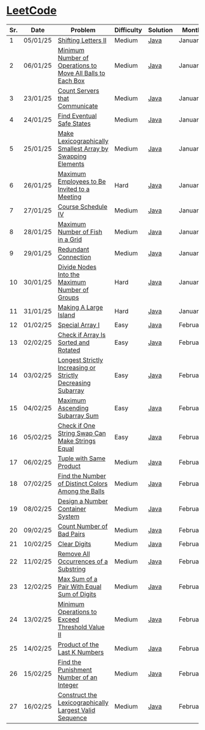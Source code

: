 # [LeetCode](https://www.leetcode.com/)

| Sr. | Date     | Problem                                                                                                                                                                                                       | Difficulty | Solution                       | Month    |
| --- | -------- | ------------------------------------------------------------------------------------------------------------------------------------------------------------------------------------------------------------- | ---------- | ------------------------------ | -------- |
| 1   | 05/01/25 | [Shifting Letters II](https://leetcode.com/problems/shifting-letters-ii/description/?envType=daily-question&envId=2025-01-05)                                                                                 | Medium     | [Java](./January/LC2381.java)  | January  |
| 2   | 06/01/25 | [Minimum Number of Operations to Move All Balls to Each Box](https://leetcode.com/problems/minimum-number-of-operations-to-move-all-balls-to-each-box/description/?envType=daily-question&envId=2025-01-06)   | Medium     | [Java](./January/LC1769.java)  | January  |
| 3   | 23/01/25 | [Count Servers that Communicate](https://leetcode.com/problems/count-servers-that-communicate/description/?envType=daily-question&envId=2025-01-23)                                                           | Medium     | [Java](./January/LC1267.java)  | January  |
| 4   | 24/01/25 | [Find Eventual Safe States](https://leetcode.com/problems/find-eventual-safe-states/description/?envType=daily-question&envId=2025-01-24)                                                                     | Medium     | [Java](./January/LC802.java)   | January  |
| 5   | 25/01/25 | [Make Lexicographically Smallest Array by Swapping Elements](https://leetcode.com/problems/make-lexicographically-smallest-array-by-swapping-elements/description/?envType=daily-question&envId=2025-01-25)   | Medium     | [Java](./January/LC2948.java)  | January  |
| 6   | 26/01/25 | [Maximum Employees to Be Invited to a Meeting](https://leetcode.com/problems/maximum-employees-to-be-invited-to-a-meeting/description/?envType=daily-question&envId=2025-01-26)                               | Hard       | [Java](./January/LC2127.java)  | January  |
| 7   | 27/01/25 | [Course Schedule IV](https://leetcode.com/problems/course-schedule-iv/description/?envType=daily-question&envId=2025-01-27)                                                                                   | Medium     | [Java](./January/LC1462.java)  | January  |
| 8   | 28/01/25 | [Maximum Number of Fish in a Grid](https://leetcode.com/problems/maximum-number-of-fish-in-a-grid/description/?envType=daily-question&envId=2025-01-28)                                                       | Medium     | [Java](./January/LC2658.java)  | January  |
| 9   | 29/01/25 | [Redundant Connection](https://leetcode.com/problems/redundant-connection/description/?envType=daily-question&envId=2025-01-29)                                                                               | Medium     | [Java](./January/LC684.java)   | January  |
| 10  | 30/01/25 | [Divide Nodes Into the Maximum Number of Groups](https://leetcode.com/problems/divide-nodes-into-the-maximum-number-of-groups/description/?envType=daily-question&envId=2025-01-30)                           | Hard       | [Java](./January/LC2493.java)  | January  |
| 11  | 31/01/25 | [Making A Large Island](https://leetcode.com/problems/making-a-large-island/description/?envType=daily-question&envId=2025-01-31)                                                                             | Hard       | [Java](./January/LC827.java)   | January  |
| 12  | 01/02/25 | [Special Array I](https://leetcode.com/problems/special-array-i/description/?envType=daily-question&envId=2025-02-01)                                                                                         | Easy       | [Java](./February/LC3151.java) | February |
| 13  | 02/02/25 | [Check if Array Is Sorted and Rotated](https://leetcode.com/problems/check-if-array-is-sorted-and-rotated/description/?envType=daily-question&envId=2025-02-02)                                               | Easy       | [Java](./February/LC1752.java) | February |
| 14  | 03/02/25 | [Longest Strictly Increasing or Strictly Decreasing Subarray](https://leetcode.com/problems/longest-strictly-increasing-or-strictly-decreasing-subarray/description/?envType=daily-question&envId=2025-02-03) | Easy       | [Java](./February/LC3105.java) | February |
| 15  | 04/02/25 | [Maximum Ascending Subarray Sum](https://leetcode.com/problems/maximum-ascending-subarray-sum/description/?envType=daily-question&envId=2025-02-04)                                                           | Easy       | [Java](./February/LC1800.java) | February |
| 16  | 05/02/25 | [Check if One String Swap Can Make Strings Equal](https://leetcode.com/problems/check-if-one-string-swap-can-make-strings-equal/description/?envType=daily-question&envId=2025-02-05)                         | Easy       | [Java](./February/LC1790.java) | February |
| 17  | 06/02/25 | [Tuple with Same Product](https://leetcode.com/problems/tuple-with-same-product/description/?envType=daily-question&envId=2025-02-06)                                                                         | Medium     | [Java](./February/LC1726.java) | February |
| 18  | 07/02/25 | [Find the Number of Distinct Colors Among the Balls](https://leetcode.com/problems/find-the-number-of-distinct-colors-among-the-balls/description/?envType=daily-question&envId=2025-02-07)                   | Medium     | [Java](./February/LC3160.java) | February |
| 19  | 08/02/25 | [Design a Number Container System](https://leetcode.com/problems/design-a-number-container-system/description/?envType=daily-question&envId=2025-02-08)                                                       | Medium     | [Java](./February/LC2349.java) | February |
| 20  | 09/02/25 | [Count Number of Bad Pairs](https://leetcode.com/problems/count-number-of-bad-pairs/submissions/1536850564/?envType=daily-question&envId=2025-02-09)                                                          | Medium     | [Java](./February/LC2364.java) | February |
| 21  | 10/02/25 | [Clear Digits](https://leetcode.com/problems/clear-digits/description/?envType=daily-question&envId=2025-02-10)                                                                                               | Medium     | [Java](./February/LC3174.java) | February |
| 22  | 11/02/25 | [Remove All Occurrences of a Substring](https://leetcode.com/problems/remove-all-occurrences-of-a-substring/description/?envType=daily-question&envId=2025-02-11)                                             | Medium     | [Java](./February/LC1910.java) | February |
| 23  | 12/02/25 | [Max Sum of a Pair With Equal Sum of Digits](https://leetcode.com/problems/max-sum-of-a-pair-with-equal-sum-of-digits/description/?envType=daily-question&envId=2025-02-12)                                   | Medium     | [Java](./February/LC2342.java) | February |
| 24  | 13/02/25 | [Minimum Operations to Exceed Threshold Value II](https://leetcode.com/problems/minimum-operations-to-exceed-threshold-value-ii/description/?envType=daily-question&envId=2025-02-13)                         | Medium     | [Java](./February/LC3066.java) | February |
| 25  | 14/02/25 | [Product of the Last K Numbers](https://leetcode.com/problems/product-of-the-last-k-numbers/description/?envType=daily-question&envId=2025-02-14)                                                             | Medium     | [Java](./February/LC1352.java) | February |
| 26  | 15/02/25 | [Find the Punishment Number of an Integer](https://leetcode.com/problems/find-the-punishment-number-of-an-integer/description/?envType=daily-question&envId=2025-02-15)                                       | Medium     | [Java](./February/LC2698.java) | February |
| 27  | 16/02/25 | [Construct the Lexicographically Largest Valid Sequence](https://leetcode.com/problems/construct-the-lexicographically-largest-valid-sequence/description/?envType=daily-question&envId=2025-02-16)           | Medium     | [Java](./February/LC1718.java) | February |
